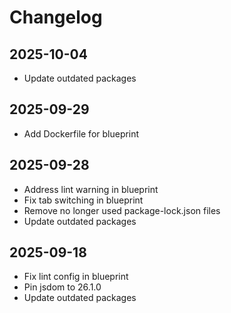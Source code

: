 # Changelog

## 2025-10-04

- Update outdated packages

## 2025-09-29

- Add Dockerfile for blueprint

## 2025-09-28

- Address lint warning in blueprint
- Fix tab switching in blueprint
- Remove no longer used package-lock.json files
- Update outdated packages

## 2025-09-18

- Fix lint config in blueprint
- Pin jsdom to 26.1.0
- Update outdated packages
